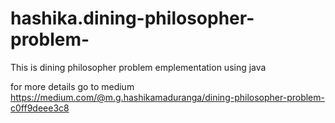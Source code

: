 # hashika.dining-philosopher-problem-
This is dining philosopher problem emplementation using java

for more details go to medium https://medium.com/@m.g.hashikamaduranga/dining-philosopher-problem-c0ff9deee3c8

